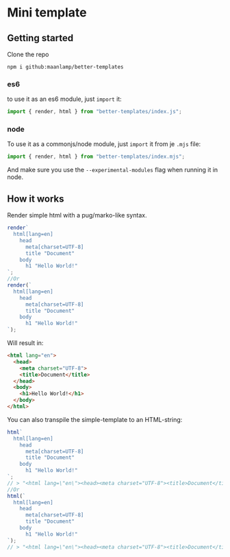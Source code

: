 # Mini template

## Getting started
Clone the repo
```shell
npm i github:maanlamp/better-templates
```
### es6
to use it as an es6 module, just `import` it:
```js
import { render, html } from "better-templates/index.js";
```

### node
To use it as a commonjs/node module, just `import` it from je `.mjs` file:
```js
import { render, html } from "better-templates/index.mjs";
```
And make sure you use the `--experimental-modules` flag when running it in node.

## How it works
Render simple html with a pug/marko-like syntax.

```js
render`
  html[lang=en]
    head
      meta[charset=UTF-8]
      title "Document"
    body
      h1 "Hello World!"
`;
//Or
render(`
  html[lang=en]
    head
      meta[charset=UTF-8]
      title "Document"
    body
      h1 "Hello World!"
`);
```

Will result in:

```html
<html lang="en">
  <head>
    <meta charset="UTF-8">
    <title>Document</title>
  </head>
  <body>
    <h1>Hello World!</h1>
  </body>
</html>
```

You can also transpile the simple-template to an HTML-string:

```js
html`
  html[lang=en]
    head
      meta[charset=UTF-8]
      title "Document"
    body
      h1 "Hello World!"
`;
// > "<html lang=\"en\"><head><meta charset="UTF-8"><title>Document</title></head><body><h1>Hello World!</h1></body></html>";
//Or
html(`
  html[lang=en]
    head
      meta[charset=UTF-8]
      title "Document"
    body
      h1 "Hello World!"
`);
// > "<html lang=\"en\"><head><meta charset="UTF-8"><title>Document</title></head><body><h1>Hello World!</h1></body></html>";
```